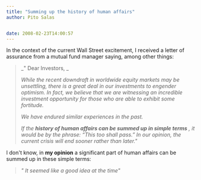 ```yaml
---
title: "Summing up the history of human affairs"
author: Pito Salas


date: 2008-02-23T14:00:57
---
```




In the context of the current Wall Street excitement, I received a letter of
assurance from a mutual fund manager saying, among other things:

> _" Dear Investors, _
>
> _While the recent downdraft in worldwide equity markets may be unsettling,
> there is a great deal in our investments to engender optimism. In fact, we
> believe that we are witnessing an incredible investment opportunity for
> those who are able to exhibit some fortitude._
>
> _We have endured similar experiences in the past._
>
> _If the **history of human affairs can be summed up in simple terms** , it
> would be by the phrase: “This too shall pass.” In our opinion, the current
> crisis will end sooner rather than later."_

I don't know, in **my opinion** a significant part of human affairs can be
summed up in these simple terms:

> _" It seemed like a good idea at the time"_


